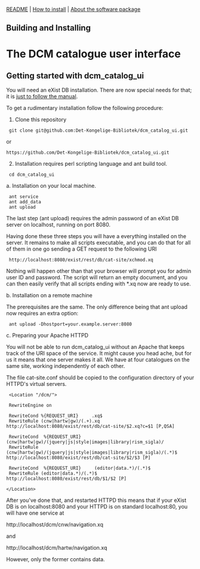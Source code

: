 
[README](README.md) | [How to install](INSTALL.md) | [About the software package](cat-site/README.md)

## Building and Installing
#  The DCM catalogue user interface

## Getting started with dcm_catalog_ui

You will need an eXist DB installation. There are now special needs
for that; it is [just to follow the manual](https://exist-db.org/exist/apps/doc/basic-installation).

To get a rudimentary installation follow the following procedure:

1. Clone this repository
   
```
 git clone git@github.com:Det-Kongelige-Bibliotek/dcm_catalog_ui.git

```

or

```
https://github.com/Det-Kongelige-Bibliotek/dcm_catalog_ui.git

```

2. Installation requires perl scripting language and ant build tool.

```
 cd dcm_catalog_ui

```

a. Installation on your local machine. 

```
 ant service
 ant add_data
 ant upload

```

The last step (ant upload) requires the admin password of an eXist DB
server on localhost, running on port 8080.

Having done these three steps you will have a everything installed on
the server. It remains to make all scripts executable, and you can do
that for all of them in one go sending a GET request to the following URI

```
 http://localhost:8080/exist/rest/db/cat-site/xchmod.xq

```

Nothing will happen other than that your browser will prompt you for
admin user ID and password. The script will return an empty document,
and you can then easily verify that all scripts ending with *.xq now
are ready to use.

b. Installation on a remote machine

The prerequisites are the same. The only difference being that ant
upload now requires an extra option:

```
 ant upload -Dhostport=your.example.server:8080

```

c. Preparing your Apache HTTPD

You will not be able to run dcm_catalog_ui without an Apache that
keeps track of the URI space of the service. It might cause you head
ache, but for us it means that one server makes it all. We have at
four catalogues on the same site, working independently of each
other.

The file cat-site.conf should be copied to the configuration directory
of your HTTPD's virtual servers.

```
 <Location "/dcm/">

 RewriteEngine on

 RewriteCond %{REQUEST_URI}     .xq$
 RewriteRule (cnw|hartw|gw)/(.+).xq	http://localhost:8080/exist/rest/db/cat-site/$2.xq?c=$1 [P,QSA]

 RewriteCond  %{REQUEST_URI}     (cnw|hartw|gw)/(jquery|js|style|images|library|rism_sigla)/
 RewriteRule (cnw|hartw|gw)/(jquery|js|style|images|library|rism_sigla)/(.*)$ http://localhost:8080/exist/rest/db/cat-site/$2/$3 [P]

 RewriteCond  %{REQUEST_URI}     (editor|data.*)/(.*)$
 RewriteRule (editor|data.*)/(.*)$	http://localhost:8080/exist/rest/db/$1/$2 [P]

</Location>

```

After you've done that, and restarted HTTPD this means that if your
eXist DB is on localhost:8080 and your HTTPD is on standard
localhost:80, you will have one service at

http://localhost/dcm/cnw/navigation.xq

and 

http://localhost/dcm/hartw/navigation.xq


However, only the former contains data.

